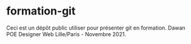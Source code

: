 # formation-git

Ceci est un dépôt public utiliser pour présenter git en formation.
Dawan POE Designer Web Lille/Paris - Novembre 2021.
